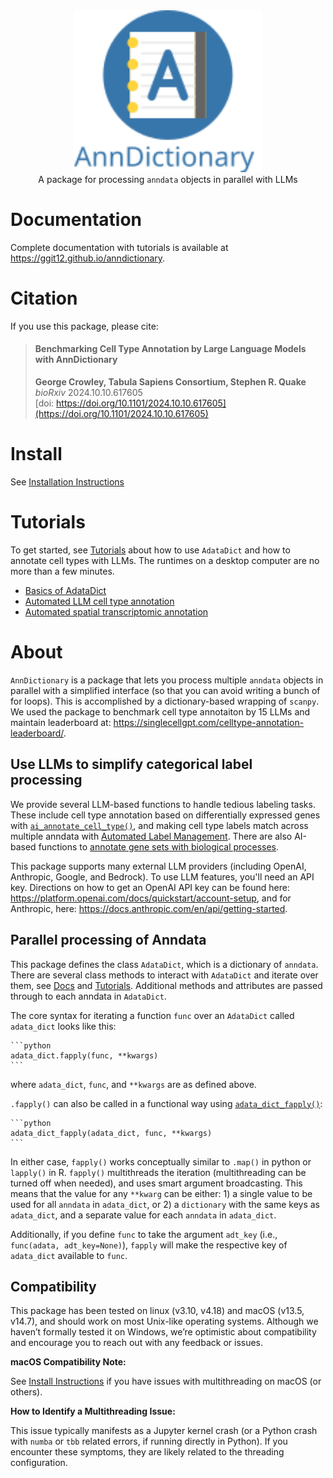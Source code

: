 <div align="center"><img src="docs/_static/logo.svg" alt="AnnDictionary Logo" width="300px" /><br>A package for processing <code>anndata</code> objects in parallel with LLMs</div>

# Documentation

Complete documentation with tutorials is available at https://ggit12.github.io/anndictionary.


# Citation

If you use this package, please cite:

> #### Benchmarking Cell Type Annotation by Large Language Models with AnnDictionary  
> **George Crowley, Tabula Sapiens Consortium, Stephen R. Quake**  
> *bioRxiv* 2024.10.10.617605  
> [doi: https://doi.org/10.1101/2024.10.10.617605](https://doi.org/10.1101/2024.10.10.617605)



# Install
See [Installation Instructions](https://ggit12.github.io/anndictionary/installation.html)


# Tutorials
To get started, see [Tutorials](https://ggit12.github.io/anndictionary/tutorials/index.html) about how to use `AdataDict` and how to annotate cell types with LLMs. The runtimes on a desktop computer are no more than a few minutes.

- [Basics of AdataDict](https://ggit12.github.io/anndictionary/tutorials/adata_dict/index.html)
- [Automated LLM cell type annotation](https://ggit12.github.io/anndictionary/tutorials/annotate/index.html)
- [Automated spatial transcriptomic annotation](https://ggit12.github.io/anndictionary/tutorials/annotate/automated_spatial_transcriptomic_annotation.html)


# About
`AnnDictionary` is a package that lets you process multiple `anndata` objects in parallel with a simplified interface (so that you can avoid writing a bunch of for loops). This is accomplished by a dictionary-based wrapping of `scanpy`. We used the package to benchmark cell type annotaiton by 15 LLMs and maintain leaderboard at: https://singlecellgpt.com/celltype-annotation-leaderboard/.

## Use LLMs to simplify categorical label processing
We provide several LLM-based functions to handle tedious labeling tasks. These include cell type annotation based on differentially expressed genes with [`ai_annotate_cell_type()`](https://ggit12.github.io/anndictionary/api/annotate/cells/de_novo.html#annotation-by-marker-genes), and making cell type labels match across multiple anndata with [Automated Label Management](https://ggit12.github.io/anndictionary/api/automated_label_management/index.html). There are also AI-based functions to [annotate gene sets with biological processes](https://ggit12.github.io/anndictionary/api/annotate/cells/de_novo.html#annotate-groups-of-cells-by-biological-process).

This package supports many external LLM providers (including OpenAI, Anthropic, Google, and Bedrock). To use LLM features, you'll need an API key. Directions on how to get an OpenAI API key can be found here: https://platform.openai.com/docs/quickstart/account-setup, and for Anthropic, here: https://docs.anthropic.com/en/api/getting-started.

## Parallel processing of Anndata
This package defines the class `AdataDict`, which is a dictionary of `anndata`. There are several class methods to interact with `AdataDict` and iterate over them, see [Docs](https://ggit12.github.io/anndictionary/api/adata_dict/adata_dict.html) and [Tutorials](https://ggit12.github.io/anndictionary/tutorials/adata_dict/index.html). Additional methods and attributes are passed through to each anndata in `AdataDict`.

The core syntax for iterating a function `func` over an `AdataDict` called `adata_dict` looks like this:

    ```python
    adata_dict.fapply(func, **kwargs)
    ```

where `adata_dict`, `func`, and `**kwargs` are as defined above.

`.fapply()` can also be called in a functional way using [`adata_dict_fapply()`](https://ggit12.github.io/anndictionary/api/adata_dict/generated/anndict.adata_dict.adata_dict_fapply.html#anndict.adata_dict.adata_dict_fapply):

    ```python
    adata_dict_fapply(adata_dict, func, **kwargs)
    ```

In either case, `fapply()` works conceptually similar to `.map()` in python or `lapply()` in R. `fapply()` multithreads the iteration (multithreading can be turned off when needed), and uses smart argument broadcasting. This means that the value for any `**kwarg` can be either: 1) a single value to be used for all `anndata` in `adata_dict`, or 2) a `dictionary` with the same keys as `adata_dict`, and a separate value for each `anndata` in `adata_dict`.

Additionally, if you define `func` to take the argument `adt_key` (i.e., `func(adata, adt_key=None)`), `fapply` will make the respective key of `adata_dict` available to `func`.

## Compatibility

This package has been tested on linux (v3.10, v4.18) and macOS (v13.5, v14.7), and should work on most Unix-like operating systems. Although we haven’t formally tested it on Windows, we’re optimistic about compatibility and encourage you to reach out with any feedback or issues.

**macOS Compatibility Note:**

See [Install Instructions](https://ggit12.github.io/anndictionary/installation.html) if you have issues with multithreading on macOS (or others).

**How to Identify a Multithreading Issue:**

This issue typically manifests as a Jupyter kernel crash (or a Python crash with `numba` or `tbb` related errors, if running directly in Python). If you encounter these symptoms, they are likely related to the threading configuration.
